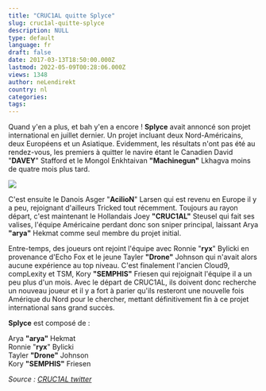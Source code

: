 ```yaml
---
title: "CRUC1AL quitte Splyce"
slug: cruc1al-quitte-splyce
description: NULL
type: default
language: fr
draft: false
date: 2017-03-13T18:50:00.000Z
lastmod: 2022-05-09T00:28:06.000Z
views: 1348
author: neLendirekt
country: nl
categories:
tags:
---
```

Quand y'en a plus, et bah y'en a encore ! **Splyce** avait annoncé son projet international en juillet dernier. Un projet incluant deux Nord-Américains, deux Européens et un Asiatique. Evidemment, les résultats n'ont pas été au rendez-vous, les premiers à quitter le navire étant le Canadien David "**DAVEY**" Stafford et le Mongol Enkhtaivan **"Machinegun"** Lkhagva moins de quatre mois plus tard.

![](/storage/images/58c6e97aa260c_14444299459355jpeg.jpeg)

C'est ensuite le Danois Asger "**AcilioN**" Larsen qui est revenu en Europe il y a peu, rejoignant d'ailleurs Tricked tout récemment. Toujours au rayon départ, c'est maintenant le Hollandais Joey **"CRUC1AL"** Steusel qui fait ses valises, l'équipe Américaine perdant donc son sniper principal, laissant Arya **"arya"** Hekmat comme seul membre du projet initial.

Entre-temps, des joueurs ont rejoint l'équipe avec Ronnie "**ryx**" Bylicki en provenance d'Echo Fox et le jeune Tayler **"Drone"** Johnson qui n'avait alors aucune expérience au top niveau. C'est finalement l'ancien Cloud9, compLexity et TSM, Kory **"SEMPHIS"** Friesen qui rejoignait l'équipe il a un peu plus d'un mois. Avec le départ de CRUC1AL, ils doivent donc recherche un nouveau joueur et il y a fort à parier qu'ils resteront une nouvelle fois Amérique du Nord pour le chercher, mettant définitivement fin à ce projet international sans grand succès.

**Splyce** est composé de : 

Arya **"arya"** Hekmat  
Ronnie "**ryx**" Bylicki  
Tayler **"Drone"** Johnson  
Kory **"SEMPHIS"** Friesen

_Source : [CRUC1AL twitter](https://twitter.com/CRUC1ALcsgo/status/841008389001957376)_
